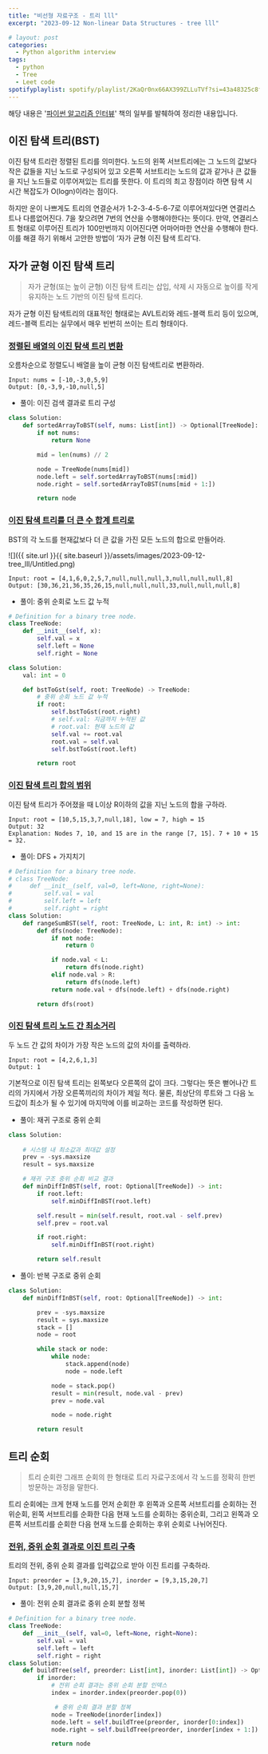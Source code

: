 ```yaml
---
title: "비선형 자료구조 - 트리 lll"
excerpt: "2023-09-12 Non-linear Data Structures - tree lll"

# layout: post
categories:
  - Python algorithm interview
tags:
  - python
  - Tree
  - Leet code
spotifyplaylist: spotify/playlist/2KaQr0nx66AX399ZLLuTVf?si=43a48325c8fc4b16
---
```

해당 내용은 '[파이썬 알고리즘 인터뷰](https://product.kyobobook.co.kr/detail/S000001932748)' 책의 일부를 발췌하여 정리한 내용입니다.

## 이진 탐색 트리(BST)

이진 탐색 트리란 정렬된 트리를 의미한다. 노드의 왼쪽 서브트리에는 그 노드의 값보다 작은 값들을 지닌 노드로 구성되어 있고 오른쪽 서브트리는 노드의 값과 같거나 큰 값들을 지닌 노드들로 이루어져있는 트리를 뜻한다. 이 트리의 최고 장점이라 하면 탐색 시 시간 복잡도가 O(logn)이라는 점이다.

하지만 운이 나쁘게도 트리의 연결순서가 1-2-3-4-5-6-7로 이루어져있다면 연결리스트나 다름없어진다. 7을 찾으려면 7번의 연산을 수행해야한다는 뜻이다. 만약, 연결리스트 형태로 이루어진 트리가 100만번까지 이어진다면 어마어마한 연산을 수행해야 한다. 이를 해결 하기 위해서 고안한 방법이 ‘자가 균형 이진 탐색 트리’다.

## 자가 균형 이진 탐색 트리

> 자가 균형(또는 높이 균형) 이진 탐색 트리는 삽입, 삭제 시 자동으로 높이를 작게 유지하는 노드 기반의 이진 탐색 트리다.
> 

자가 균형 이진 탐색트리의 대표적인 형태로는 AVL트리와 레드-블랙 트리 등이 있으며, 레드-블랙 트리는 실무에서 매우 빈번히 쓰이는 트리 형태이다.

### [정렬된 배열의 이진 탐색 트리 변환](https://leetcode.com/problems/convert-sorted-array-to-binary-search-tree/)

오름차순으로 정렬도니 배열을 높이 균형 이진 탐색트리로 변환하라.

```
Input: nums = [-10,-3,0,5,9]
Output: [0,-3,9,-10,null,5]
```

- 풀이: 이진 검색 결과로 트리 구성

```python
class Solution:
    def sortedArrayToBST(self, nums: List[int]) -> Optional[TreeNode]:
        if not nums:
            return None

        mid = len(nums) // 2

        node = TreeNode(nums[mid])
        node.left = self.sortedArrayToBST(nums[:mid])
        node.right = self.sortedArrayToBST(nums[mid + 1:])

        return node
```

### [이진 탐색 트리를 더 큰 수 합계 트리로](https://leetcode.com/problems/binary-search-tree-to-greater-sum-tree/)

BST의 각 노드를 현재값보다 더 큰 값을 가진 모든 노드의 합으로 만들어라.

![]({{ site.url }}{{ site.baseurl }}/assets/images/2023-09-12-tree_lll/Untitled.png)

```
Input: root = [4,1,6,0,2,5,7,null,null,null,3,null,null,null,8]
Output: [30,36,21,36,35,26,15,null,null,null,33,null,null,null,8]
```

- 풀이: 중위 순회로 노드 값 누적

```python
# Definition for a binary tree node.
class TreeNode:
    def __init__(self, x):
        self.val = x
        self.left = None
        self.right = None

class Solution:
    val: int = 0

    def bstToGst(self, root: TreeNode) -> TreeNode:
        # 중위 순회 노드 값 누적
        if root:
            self.bstToGst(root.right)
            # self.val: 지금까지 누적된 값
            # root.val: 현재 노드의 값
            self.val += root.val
            root.val = self.val
            self.bstToGst(root.left)

        return root
```

### [이진 탐색 트리 합의 범위](https://leetcode.com/problems/range-sum-of-bst/)

이진 탐색 트리가 주어졌을 때 L이상 R이하의 값을 지닌 노드의 합을 구하라.

```
Input: root = [10,5,15,3,7,null,18], low = 7, high = 15
Output: 32
Explanation: Nodes 7, 10, and 15 are in the range [7, 15]. 7 + 10 + 15 = 32.
```

- 풀이: DFS + 가지치기

```python
# Definition for a binary tree node.
# class TreeNode:
#     def __init__(self, val=0, left=None, right=None):
#         self.val = val
#         self.left = left
#         self.right = right
class Solution:
    def rangeSumBST(self, root: TreeNode, L: int, R: int) -> int:
        def dfs(node: TreeNode):
            if not node:
                return 0

            if node.val < L:
                return dfs(node.right)
            elif node.val > R:
                return dfs(node.left)
            return node.val + dfs(node.left) + dfs(node.right)

        return dfs(root)
```

### [이진 탐색 트리 노드 간 최소거리](https://leetcode.com/problems/minimum-distance-between-bst-nodes/)

두 노드 간 값의 차이가 가장 작은 노드의 값의 차이를 출력하라.

```
Input: root = [4,2,6,1,3]
Output: 1
```

기본적으로 이진 탐색 트리는 왼쪽보다 오른쪽의 값이 크다. 그렇다는 뜻은 뻗어나간 트리의 가지에서 가장 오른쪽끼리의 차이가 제일 적다. 물론, 최상단의 루트와 그 다음 노드값이 최소가 될 수 있기에 마지막에 이를 비교하는 코드를 작성하면 된다.

- 풀이: 재귀 구조로 중위 순회

```python
class Solution:
    
    # 시스템 내 최소값과 최대값 설정
    prev = -sys.maxsize
    result = sys.maxsize

    # 재귀 구조 중위 순회 비교 결과
    def minDiffInBST(self, root: Optional[TreeNode]) -> int:
        if root.left:
            self.minDiffInBST(root.left)

        self.result = min(self.result, root.val - self.prev)
        self.prev = root.val

        if root.right:
            self.minDiffInBST(root.right)

        return self.result
```

- 풀이: 반복 구조로 중위 순회

```python
class Solution:
    def minDiffInBST(self, root: Optional[TreeNode]) -> int:

        prev = -sys.maxsize
        result = sys.maxsize
        stack = []
        node = root

        while stack or node:
            while node:
                stack.append(node)
                node = node.left

            node = stack.pop()
            result = min(result, node.val - prev)
            prev = node.val

            node = node.right

        return result
```

## 트리 순회

> 트리 순회란 그래프 순회의 한 형태로 트리 자료구조에서 각 노드를 정확히 한번 방문하는 과정을 말한다.
> 

트리 순회에는 크게 현재 노드를 먼저 순회한 후 왼쪽과 오른쪽 서브트리를 순회하는 전위순회, 왼쪽 서브트리를 순화한 다음 현재 노드를 순회하는 중위순회, 그리고 왼쪽과 오른쪽 서브트리를 순회한 다음 현재 노드를 순회하는 후위 순회로 나뉘어진다.

### [전위, 중위 순회 결과로 이진 트리 구축](https://leetcode.com/problems/construct-binary-tree-from-preorder-and-inorder-traversal/)

트리의 전위, 중위 순회 결과를 입력값으로 받아 이진 트리를 구축하라.

```
Input: preorder = [3,9,20,15,7], inorder = [9,3,15,20,7]
Output: [3,9,20,null,null,15,7]
```

- 풀이: 전위 순회 결과로 중위 순회 분할 정복

```python
# Definition for a binary tree node.
class TreeNode:
    def __init__(self, val=0, left=None, right=None):
        self.val = val
        self.left = left
        self.right = right
class Solution:
    def buildTree(self, preorder: List[int], inorder: List[int]) -> Optional[TreeNode]:
        if inorder:
            # 전위 순회 결과는 중위 순회 분할 인덱스
            index = inorder.index(preorder.pop(0))

             # 중위 순회 결과 분할 정복
            node = TreeNode(inorder[index])
            node.left = self.buildTree(preorder, inorder[0:index])
            node.right = self.buildTree(preorder, inorder[index + 1:])

            return node
```